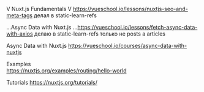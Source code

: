 V Nuxt.js Fundamentals
    V https://vueschool.io/lessons/nuxtjs-seo-and-meta-tags
        делал в static-learn-refs
    
...Async Data with Nuxt.js
    ...https://vueschool.io/lessons/fetch-async-data-with-axios
        делаю в static-learn-refs 
            только не posts а articles

Async Data with Nuxt.js
    https://vueschool.io/courses/async-data-with-nuxtjs

Examples    
    https://nuxtjs.org/examples/routing/hello-world

Tutorials
    https://nuxtjs.org/tutorials/
